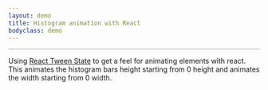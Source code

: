 ```yaml
---
layout: demo
title: Histogram animation with React
bodyclass: demo
---
```


<style>
.bar rect {
  fill: steelblue;
  shape-rendering: crispEdges;
}

.bar.barheight-enter rect {
  height: 0;
}

.bar.barheight-enter.barheight-enter-active rect {
  transition: height .5s ease-in;
}

.bar text {
  fill: #fff;
  font-size: 11px;
}

.axis text {
  font-size: 11px;
}

.axis path, .axis line {
  fill: none;
  stroke: #000;
  shape-rendering: crispEdges;
}
</style>
<div id="react-transition" style="border: 1px solid #ccc;"></div>
<p></p>

Using
[React Tween State](https://github.com/chenglou/react-tween-state) to
get a feel for animating elements with react. This animates the
histogram bars height starting from 0 height and animates the width
starting from 0 width.

<script src="/public/js/react-histogram-transition.js" type="text/javascript"></script>
